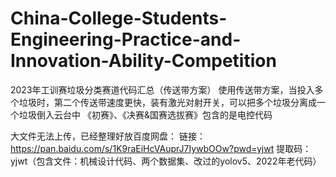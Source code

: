 # China-College-Students-Engineering-Practice-and-Innovation-Ability-Competition
2023年工训赛垃圾分类赛道代码汇总（传送带方案）
使用传送带方案，当投入多个垃圾时，第二个传送带速度更快，装有激光对射开关，可以把多个垃圾分离成一个垃圾倒入云台中
《初赛》、《决赛&国赛选拔赛》包含的是电控代码

大文件无法上传，已经整理好放百度网盘：
链接：https://pan.baidu.com/s/1K9raEiHcVAuprJ7IywbOOw?pwd=yjwt 
提取码：yjwt（包含文件：机械设计代码、两个数据集、改过的yolov5、2022年老代码）
